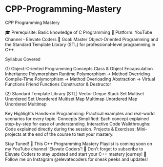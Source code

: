 # CPP-Programming-Mastery
CPP Programming Mastery 

🎓 Prerequisite: Basic knowledge of C Programming
🎥 Platform: YouTube Channel - Elevate Coders
🔑 Goal: Master Object-Oriented Programming and the Standard Template Library (STL) for professional-level programming in C++.

Syllabus Covered

(1) Object-Oriented Programming Concepts
    Class & Object
    Encapsulation
    Inheritance
    Polymorphism
    Runtime Polymorphism → Method Overriding
    Compile-Time Polymorphism → Method Overloading
    Abstraction → Virtual Functions
    Friend Functions
    Constructor & Destructor
    
(2) Standard Template Library (STL)
    Vector
    Deque
    Stack
    Set
    Multiset
    Unordered Set
    Unordered Multiset
    Map
    Multimap
    Unordered Map
    Unordered Multimap
    
Key Highlights
    Hands-on Programming: Practical examples and real-world scenarios for every topic.
    Concepts Simplified: Each concept explained step-by-step for ease of understanding.
    Interactive Code Walkthroughs: Code explained directly during the session.
    Projects & Exercises: Mini-projects at the end of the course to test your mastery.

Stay Tuned!
    🎉 This C++ Programming Mastery Playlist is coming soon on my YouTube channel 'Elevate Coders'!
    📌 Don't forget to subscribe to Elevate Coders to stay updated and start your C++ mastery journey!
    📢 Follow me on Instagram @elevatecoders for sneak peeks and updates!


